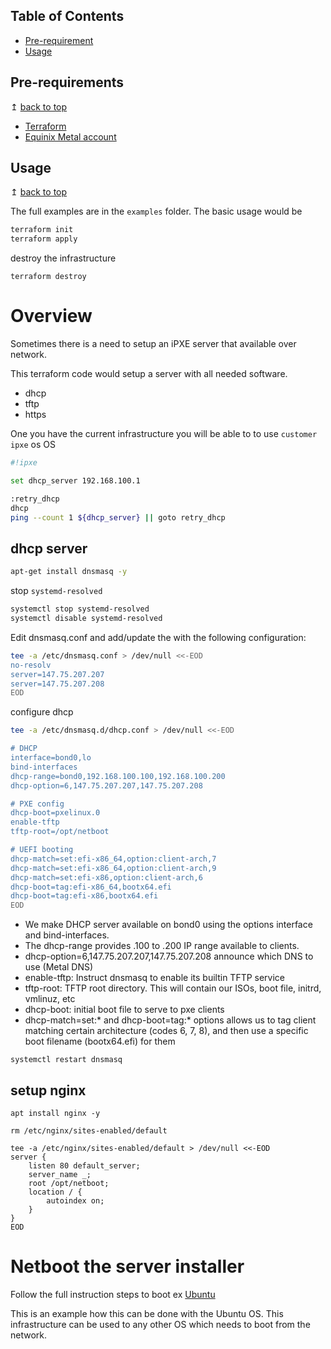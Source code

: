 
## Table of Contents
- [Pre-requirement](#pre-requirements)
- [Usage](#usage)

## Pre-requirements

↥ [back to top](#table-of-contents)

- [Terraform](https://www.terraform.io/downloads.html)
- [Equinix Metal account](https://console.equinix.com/)

## Usage

↥ [back to top](#table-of-contents)

The full examples are in the `examples` folder. The basic usage would be

```bash
terraform init
terraform apply
```

destroy the infrastructure 

```
terraform destroy
```

# Overview
Sometimes there is a need to setup an iPXE server that available over network.

This terraform code would setup a server with all needed software.

- dhcp
- tftp
- https

One you have the current infrastructure you will be able to to use `customer ipxe` os OS

```bash
#!ipxe

set dhcp_server 192.168.100.1

:retry_dhcp
dhcp
ping --count 1 ${dhcp_server} || goto retry_dhcp
```

## dhcp server

```bash
apt-get install dnsmasq -y
```

stop `systemd-resolved`

```bash
systemctl stop systemd-resolved
systemctl disable systemd-resolved
```

Edit dnsmasq.conf and add/update the with the following configuration:

```bash
tee -a /etc/dnsmasq.conf > /dev/null <<-EOD
no-resolv
server=147.75.207.207
server=147.75.207.208
EOD
```

configure dhcp

```bash
tee -a /etc/dnsmasq.d/dhcp.conf > /dev/null <<-EOD

# DHCP
interface=bond0,lo
bind-interfaces
dhcp-range=bond0,192.168.100.100,192.168.100.200
dhcp-option=6,147.75.207.207,147.75.207.208

# PXE config
dhcp-boot=pxelinux.0
enable-tftp
tftp-root=/opt/netboot

# UEFI booting
dhcp-match=set:efi-x86_64,option:client-arch,7
dhcp-match=set:efi-x86_64,option:client-arch,9
dhcp-match=set:efi-x86,option:client-arch,6
dhcp-boot=tag:efi-x86_64,bootx64.efi
dhcp-boot=tag:efi-x86,bootx64.efi
EOD
```
- We make DHCP server available on bond0 using the options interface and bind-interfaces.
- The dhcp-range provides .100 to .200 IP range available to clients.
- dhcp-option=6,147.75.207.207,147.75.207.208 announce which DNS to use (Metal DNS)
- enable-tftp: Instruct dnsmasq to enable its builtin TFTP service
- tftp-root: TFTP root directory. This will contain our ISOs, boot file, initrd, vmlinuz, etc
- dhcp-boot: initial boot file to serve to pxe clients
- dhcp-match=set:* and dhcp-boot=tag:* options allows us to tag client matching certain architecture (codes 6, 7, 8), and then use a specific boot filename (bootx64.efi) for them

```
systemctl restart dnsmasq
```

## setup nginx

```
apt install nginx -y
```

```
rm /etc/nginx/sites-enabled/default

tee -a /etc/nginx/sites-enabled/default > /dev/null <<-EOD
server {
    listen 80 default_server;
    server_name _;
    root /opt/netboot;
    location / {
        autoindex on;
    }
}
EOD
```

# Netboot the server installer

Follow the full instruction steps to boot ex [Ubuntu](https://ubuntu.com/server/docs/install/netboot-amd64) 

This is an example how this can be done with the Ubuntu OS. This infrastructure can be used to any other OS which needs to boot from the network.